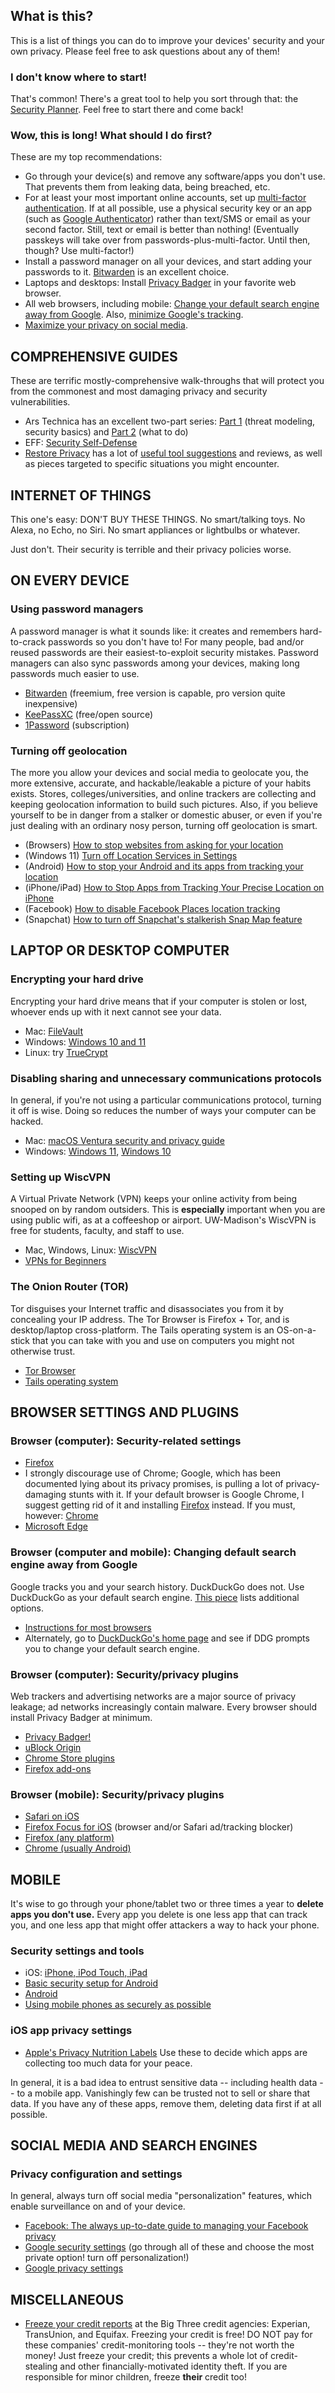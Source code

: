 ## What is this?

This is a list of things you can do to improve your devices' security and your own privacy. Please feel free to ask questions about any of them!

### I don't know where to start!

That's common! There's a great tool to help you sort through that: the [Security Planner](https://securityplanner.consumerreports.org/). Feel free to start there and come back!

### Wow, this is long! What should I do first?

These are my top recommendations:

* Go through your device(s) and remove any software/apps you don't use. That prevents them from leaking data, being breached, etc.
* For at least your most important online accounts, set up [multi-factor authentication](https://www.consumerreports.org/electronics/digital-security/best-way-to-use-two-factor-authentication-a1070812070/). If at all possible, use a physical security key or an app (such as [Google Authenticator](https://play.google.com/store/apps/details?id=com.google.android.apps.authenticator2)) rather than text/SMS or email as your second factor. Still, text or email is better than nothing! (Eventually passkeys will take over from passwords-plus-multi-factor. Until then, though? Use multi-factor!)
* Install a password manager on all your devices, and start adding your passwords to it. [Bitwarden](https://bitwarden.com/) is an excellent choice.
* Laptops and desktops: Install [Privacy Badger](https://www.eff.org/privacybadger) in your favorite web browser.
* All web browsers, including mobile: [Change your default search engine away from Google](https://gizmodo.com/the-best-google-search-alternatives-if-privacy-is-your-1848613488). Also, [minimize Google's tracking](https://myaccount.google.com/security).
*   [Maximize your privacy on social media](https://www.ncsc.gov.uk/guidance/social-media-how-to-use-it-safely).

## COMPREHENSIVE GUIDES

These are terrific mostly-comprehensive walk-throughs that will protect you from the commonest and most damaging privacy and security vulnerabilities.

*   Ars Technica has an excellent two-part series: [Part 1](https://arstechnica.com/features/2021/10/securing-your-digital-life-part-1/) (threat modeling, security basics) and [Part 2](https://arstechnica.com/information-technology/2021/10/securing-your-digital-life-part-2/) (what to do)
*   EFF: [Security Self-Defense](https://ssd.eff.org/en)
*   [Restore Privacy](https://restoreprivacy.com/) has a lot of [useful tool suggestions](https://restoreprivacy.com/privacy-tools/) and reviews, as well as pieces targeted to specific situations you might encounter.

## INTERNET OF THINGS

This one's easy: DON'T BUY THESE THINGS. No smart/talking toys. No Alexa, no Echo, no Siri. No smart appliances or lightbulbs or whatever.

Just don't. Their security is terrible and their privacy policies worse.

## ON EVERY DEVICE

### Using password managers

A password manager is what it sounds like: it creates and remembers hard-to-crack passwords so you don't have to! For many people, bad and/or reused passwords are their easiest-to-exploit security mistakes. Password managers can also sync passwords among your devices, making long passwords much easier to use.

*   [Bitwarden](https://bitwarden.com/) (freemium, free version is capable, pro version quite inexpensive)
*   [KeePassXC](https://keepassxc.org/) (free/open source)
*   [1Password](https://1password.com/) (subscription)

### Turning off geolocation

The more you allow your devices and social media to geolocate you, the more extensive, accurate, and hackable/leakable a picture of your habits exists. Stores, colleges/universities, and online trackers are collecting and keeping geolocation information to build such pictures. Also, if you believe yourself to be in danger from a stalker or domestic abuser, or even if you're just dealing with an ordinary nosy person, turning off geolocation is smart.

* (Browsers) [How to stop websites from asking for your location](https://www.howtogeek.com/howto/16404/how-to-disable-the-new-geolocation-feature-in-google-chrome/)
* (Windows 11) [Turn off Location Services in Settings](https://www.elevenforum.com/t/enable-or-disable-location-services-in-windows-11.3003/#One)
* (Android) [How to stop your Android and its apps from tracking your location](https://lifehacker.com/how-to-stop-your-android-and-its-apps-from-tracking-you-1847628239)
* (iPhone/iPad) [How to Stop Apps from Tracking Your Precise Location on iPhone](https://www.howtogeek.com/684717/how-to-stop-apps-from-tracking-your-precise-location-on-iphone/)
* (Facebook) [How to disable Facebook Places location tracking](https://www.lifewire.com/how-to-disable-facebook-places-location-tracking-2487718)
* (Snapchat) [How to turn off Snapchat's stalkerish Snap Map feature](https://www.wired.com/story/how-to-turn-off-snapchat-snap-maps/)

## LAPTOP OR DESKTOP COMPUTER

### Encrypting your hard drive

Encrypting your hard drive means that if your computer is stolen or lost, whoever ends up with it next cannot see your data.

*   Mac: [FileVault](https://support.apple.com/en-us/HT204837)
*   Windows: [Windows 10 and 11](https://support.microsoft.com/en-us/windows/device-encryption-in-windows-ad5dcf4b-dbe0-2331-228f-7925c2a3012d)
*   Linux: try [TrueCrypt](http://www.howtogeek.com/howto/33255/how-to-secure-your-linux-pc-by-encrypting-your-hard-drive/)

### Disabling sharing and unnecessary communications protocols

In general, if you're not using a particular communications protocol, turning it off is wise. Doing so reduces the number of ways your computer can be hacked.

*   Mac: [macOS Ventura security and privacy guide](https://www.securemac.com/apple/macos-ventura-security-and-privacy-guide)
*   Windows: [Windows 11](https://www.wired.com/story/11-security-settings-windows-11/), [Windows 10](http://download.cnet.com/blog/download-blog/a-guide-to-windows-10-security-settings/)

### Setting up WiscVPN

A Virtual Private Network (VPN) keeps your online activity from being snooped on by random outsiders. This is **especially** important when you are using public wifi, as at a coffeeshop or airport. UW-Madison's WiscVPN is free for students, faculty, and staff to use.

*   Mac, Windows, Linux: [WiscVPN](https://kb.wisc.edu/90370)
*   [VPNs for Beginners](https://proprivacy.com/vpn/guides/what-is-vpn-beginners-guide)

### The Onion Router (TOR)

Tor disguises your Internet traffic and disassociates you from it by concealing your IP address. The Tor Browser is Firefox + Tor, and is desktop/laptop cross-platform. The Tails operating system is an OS-on-a-stick that you can take with you and use on computers you might not otherwise trust.

*   [Tor Browser](https://www.torproject.org/download/)
*   [Tails operating system](https://tails.boum.org/)

## BROWSER SETTINGS AND PLUGINS

### Browser (computer): Security-related settings

*   [Firefox](https://restoreprivacy.com/firefox-privacy/)
*   I strongly discourage use of Chrome; Google, which has been documented lying about its privacy promises, is pulling a lot of privacy-damaging stunts with it. If your default browser is Google Chrome, I suggest getting rid of it and installing [Firefox](https://www.mozilla.org/en-US/firefox/) instead. If you must, however: [Chrome](https://www.howtogeek.com/100361/how-to-optimize-google-chrome-for-maximum-privacy/)
*   [Microsoft Edge](https://www.cnet.com/how-to/get-to-know-the-security-features-in-edge/)

### Browser (computer and mobile): Changing default search engine away from Google

Google tracks you and your search history. DuckDuckGo does not. Use DuckDuckGo as your default search engine. [This piece](https://restoreprivacy.com/private-search-engine/) lists additional options. 

*   [Instructions for most browsers](https://duckduckgo.com/install)
*   Alternately, go to [DuckDuckGo's home page](https://duckduckgo.com/) and see if DDG prompts you to change your default search engine.

### Browser (computer): Security/privacy plugins

Web trackers and advertising networks are a major source of privacy leakage; ad networks increasingly contain malware. Every browser should install Privacy Badger at minimum.

*   [Privacy Badger!](https://www.eff.org/privacybadger)
*   [uBlock Origin](https://github.com/gorhill/uBlock/#installation)
*   [Chrome Store plugins](https://chrome.google.com/webstore/search/privacy)
*   [Firefox add-ons](https://addons.mozilla.org/en-US/firefox/extensions/category/privacy-security/)

### Browser (mobile): Security/privacy plugins

*   [Safari on iOS](https://www.tomsguide.com/how-to/how-to-turn-on-locked-private-browsing-on-your-iphone)
*   [Firefox Focus for iOS](https://www.mozilla.org/en-US/firefox/browsers/mobile/focus/) (browser and/or Safari ad/tracking blocker)
*   [Firefox (any platform)](https://addons.mozilla.org/en-US/firefox/extensions/privacy-security/)
*   [Chrome (usually Android)](https://chrome.google.com/webstore/search/privacy)

## MOBILE

It's  wise to go through your phone/tablet two or three times a year to **delete apps you don't use.** Every app you delete is one less app that can track you, and one less app that might offer attackers a way to hack your phone.

### Security settings and tools

*   iOS: [iPhone, iPod Touch, iPad](https://www.macrumors.com/guide/ios-17-privacy-security/)
*   [Basic security setup for Android](https://securityinabox.org/en/guide/basic-setup/android)
*   [Android](https://www.trendmicro.com/vinfo/us/security/news/mobile-safety/7-android-security-hacks-you-need-to-do-right-now)
*   [Using mobile phones as securely as possible](hhttps://securityinabox.org/en/guide/smartphones/)

### iOS app privacy settings

*   [Apple's Privacy Nutrition Labels](https://support.apple.com/en-us/HT211970) Use these to decide which apps are collecting too much data for your peace.

In general, it is a bad idea to entrust sensitive data -- including health data -- to a mobile app. Vanishingly few can be trusted not to sell or share that data. If you have any of these apps, remove them, deleting data first if at all possible.

## SOCIAL MEDIA AND SEARCH ENGINES

### Privacy configuration and settings

In general, always turn off social media "personalization" features, which enable surveillance on and of your device.

*   [Facebook: The always up-to-date guide to managing your Facebook privacy](https://lifehacker.com/5813990/the-always-up-to-date-guide-to-managing-your-facebook-privacy)
*   [Google security settings](https://myaccount.google.com/security) (go through all of these and choose the most private option! turn off personalization!)
*   [Google privacy settings](https://myaccount.google.com/privacy)

## MISCELLANEOUS

*   [Freeze your credit reports](https://www.usa.gov/credit-freeze) at the Big Three credit agencies: Experian, TransUnion, and Equifax. Freezing your credit is free! DO NOT pay for these companies' credit-monitoring tools -- they're not worth the money! Just freeze your credit; this prevents a whole lot of credit-stealing and other financially-motivated identity theft. If you are responsible for minor children, freeze **their** credit too!
